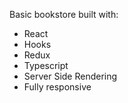 ﻿Basic bookstore built with:
<ul>
  <li>React</li>
  <li>Hooks</li>
  <li>Redux</li>
  <li>Typescript</li>
  <li>Server Side Rendering</li>
  <li>Fully responsive</li>
</ul>
